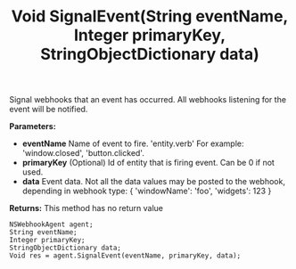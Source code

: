 ﻿---
uid: crmscript_ref_NSWebhookAgent_SignalEvent
title: Void SignalEvent(String eventName, Integer primaryKey, StringObjectDictionary data)
intellisense: NSWebhookAgent.SignalEvent
keywords: NSWebhookAgent, SignalEvent
so.topic: reference
---

Signal webhooks that an event has occurred. All webhooks listening for the event will be notified.

**Parameters:**
 - **eventName** Name of event to fire. 'entity.verb' For example: 'window.closed', 'button.clicked'.
 - **primaryKey** (Optional) Id of entity that is firing event. Can be 0 if not used.
 - **data** Event data. Not all the data values may be posted to the webhook, depending in webhook type: { 'windowName': 'foo', 'widgets': 123 }

**Returns:** This method has no return value

```crmscript
NSWebhookAgent agent;
String eventName;
Integer primaryKey;
StringObjectDictionary data;
Void res = agent.SignalEvent(eventName, primaryKey, data);
```

